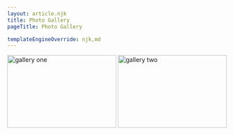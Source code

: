 ```yaml
---
layout: article.njk
title: Photo Gallery
pageTitle: Photo Gallery

templateEngineOverride: njk,md
---
```

<div id="nav" style="display:none">1</div>
<div class="centered">
<p><img src="/images/gallery-example2.jpg" alt="gallery one" width="250" height="167"> <img src="/images/gallery-example1.jpg" alt="gallery two" width="250" height="167"></p>
</div>
